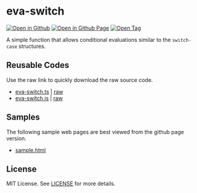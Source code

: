 # eva-switch

[![Open in Github](https://img.shields.io/badge/Open_in_GitHub-6e5494)](https://github.com/JamesRobertHugginsNgo/eva-switch)
[![Open in Github Page](https://img.shields.io/badge/Open_in_GitHub%20Page-4078c0)](https://jamesroberthugginsngo.github.io/eva-switch/)
[![Open Tag](https://img.shields.io/badge/Open_Tag-3.0.0-6cc644)](https://github.com/JamesRobertHugginsNgo/eva-switch/tree/1.0.0)

A simple function that allows conditional evaluations similar to the `switch-case` structures.

## Reusable Codes

Use the raw link to quickly download the raw source code.

- [eva-switch.ts](./src/eva-switch.ts) \| [raw](./src/eva-switch.ts?raw=1)
- [eva-switch.js](./dist/eva-switch.js) \| [raw](./dist/eva-switch.js?raw=1)

## Samples

The following sample web pages are best viewed from the github page version.

- [sample.html](./sample/sample.html)

## License

MIT License. See [LICENSE](LICENSE) for more details.
